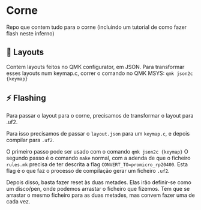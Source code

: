 # Corne 

Repo que contem tudo para o corne (incluindo um tutorial de como fazer flash neste inferno)

## 📂 Layouts

Contem layouts feitos no QMK configurator, em JSON.
Para transformar esses layouts num keymap.c, correr o comando no QMK MSYS: `qmk json2c {keymap}`

## ⚡ Flashing

Para passar o layout para o corne, precisamos de transformar o layout para .uf2.

Para isso precisamos de passar o `layout.json` para um `keymap.c`, e depois compilar para `.uf2`.

O primeiro passo pode ser usado com o comando `qmk json2c {keymap}`
O segundo passo é o comando `make` normal, com a adenda de que o ficheiro `rules.mk` precisa de ter descrita a flag `CONVERT_TO=promicro_rp20400`. Esta flag é o que faz o processo de compilação gerar um ficheiro `.uf2`.

Depois disso, basta fazer reset às duas metades. Elas irão definir-se como um disco/pen, onde podemos arrastar o ficheiro que fizemos. Tem que se arrastar o mesmo ficheiro para as duas metades, mas convem fazer uma de cada vez.